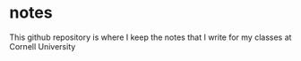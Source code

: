 # notes
This github repository is where I keep the notes that I write for my classes at Cornell University
